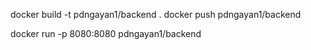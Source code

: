 docker build  -t pdngayan1/backend .
docker push pdngayan1/backend

docker run -p 8080:8080 pdngayan1/backend





